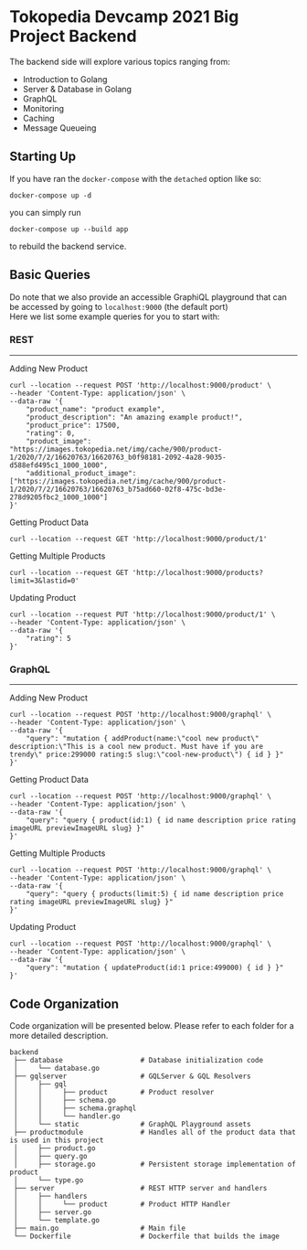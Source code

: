 # Tokopedia Devcamp 2021 Big Project Backend

The backend side will explore various topics ranging from:

- Introduction to Golang
- Server & Database in Golang
- GraphQL
- Monitoring
- Caching
- Message Queueing

## Starting Up

If you have ran the `docker-compose` with the `detached` option like so:

```shell
docker-compose up -d
```

you can simply run

```shell
docker-compose up --build app
```

to rebuild the backend service.

## Basic Queries

Do note that we also provide an accessible GraphiQL playground that can be accessed by going to `localhost:9000` (the default port)\
Here we list some example queries for you to start with:

### REST

------

Adding New Product

```shell
curl --location --request POST 'http://localhost:9000/product' \
--header 'Content-Type: application/json' \
--data-raw '{
    "product_name": "product example",
    "product_description": "An amazing example product!",
    "product_price": 17500,
    "rating": 0,
    "product_image": "https://images.tokopedia.net/img/cache/900/product-1/2020/7/2/16620763/16620763_b0f98181-2092-4a28-9035-d588efd495c1_1000_1000",
    "additional_product_image": ["https://images.tokopedia.net/img/cache/900/product-1/2020/7/2/16620763/16620763_b75ad660-02f8-475c-bd3e-278d9205fbc2_1000_1000"]
}'
```

Getting Product Data

```shell
curl --location --request GET 'http://localhost:9000/product/1'
```

Getting Multiple Products

```shell
curl --location --request GET 'http://localhost:9000/products?limit=3&lastid=0'
```

Updating Product

```shell
curl --location --request PUT 'http://localhost:9000/product/1' \
--header 'Content-Type: application/json' \
--data-raw '{
    "rating": 5
}'
```

### GraphQL

------

Adding New Product

```shell
curl --location --request POST 'http://localhost:9000/graphql' \
--header 'Content-Type: application/json' \
--data-raw '{
    "query": "mutation { addProduct(name:\"cool new product\" description:\"This is a cool new product. Must have if you are trendy\" price:299000 rating:5 slug:\"cool-new-product\") { id } }"
}'
```

Getting Product Data

```shell
curl --location --request POST 'http://localhost:9000/graphql' \
--header 'Content-Type: application/json' \
--data-raw '{
    "query": "query { product(id:1) { id name description price rating imageURL previewImageURL slug} }"
}'
```

Getting Multiple Products

```shell
curl --location --request POST 'http://localhost:9000/graphql' \
--header 'Content-Type: application/json' \
--data-raw '{
    "query": "query { products(limit:5) { id name description price rating imageURL previewImageURL slug} }"
}'
```

Updating Product

```shell
curl --location --request POST 'http://localhost:9000/graphql' \
--header 'Content-Type: application/json' \
--data-raw '{
    "query": "mutation { updateProduct(id:1 price:499000) { id } }"
}'
```

## Code Organization

Code organization will be presented below. Please refer to each folder for a more detailed description.

```
backend
 ├── database                   # Database initialization code
 │     └── database.go
 ├── gqlserver                  # GQLServer & GQL Resolvers
 │     ├── gql
 │     │     ├── product        # Product resolver
 │     │     ├── schema.go
 │     │     ├── schema.graphql
 │     │     └── handler.go
 │     └── static               # GraphQL Playground assets
 ├── productmodule              # Handles all of the product data that is used in this project
 │     ├── product.go
 │     ├── query.go
 │     ├── storage.go           # Persistent storage implementation of product
 │     └── type.go
 ├── server                     # REST HTTP server and handlers
 │     ├── handlers
 │     │     └── product        # Product HTTP Handler
 │     ├── server.go
 │     └── template.go
 ├── main.go                    # Main file
 └── Dockerfile                 # Dockerfile that builds the image
```